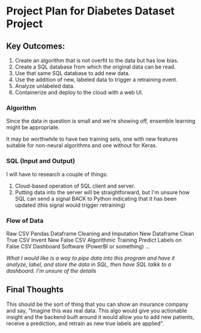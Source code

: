 # Project Plan for Diabetes Dataset Project

## Key Outcomes:

1. Create an algorithm that is not overfit to the data but has low bias.
2. Create a SQL database from which the original data can be read.
3. Use that same SQL database to add new data.
4. Use the addition of new, labeled data to trigger a retraining event.
5. Analyze unlabeled data.
6. Containerize and deploy to the cloud with a web UI.

### Algorithm

Since the data in question is small and we're showing off, ensemble learning might be appropriate.

It may be worthwhile to have two training sets, one with new features suitable for non-neural algorithms and one without for Keras.

### SQL (Input and Output)

I will have to research a couple of things:
1. Cloud-based operation of SQL client and server.
2. Putting data into the server will be straightforward, but I'm unsure how SQL can send a signal BACK to Python indicating that it has been updated (this signal would trigger retraining)

### Flow of Data

Raw CSV 
Pandas Dataframe
Cleaning and Imputation
New Dataframe
Clean True CSV
Invent New False CSV
Algorithmic Training
Predict Labels on False CSV
Dashboard Software (PowerBI or something)
...

*What I would like is a way to pipe data into this program and have it analyze, label, and store the data in SQL, then have SQL talkk to a dashboard. I'm unsure of the details*

## Final Thoughts

This should be the sort of thing that you can show an insurance company and say, "Imagine this was real data. This algo would give you actionable insight and the backend built around it would allow you to add new patients, receive a prediction, and retrain as new true labels are applied".
